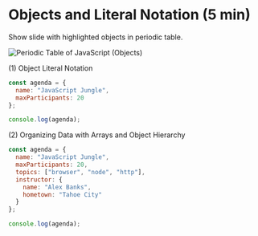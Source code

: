 # Objects and Literal Notation (5 min)

Show slide with highlighted objects in periodic table.

![Periodic Table of JavaScript (Objects)]()

(1) Object Literal Notation

```javascript
const agenda = {
  name: "JavaScript Jungle",
  maxParticipants: 20
};

console.log(agenda);
```

(2) Organizing Data with Arrays and Object Hierarchy

```javascript
const agenda = {
  name: "JavaScript Jungle",
  maxParticipants: 20,
  topics: ["browser", "node", "http"],
  instructor: {
    name: "Alex Banks",
    hometown: "Tahoe City"
  }
};

console.log(agenda);
```
